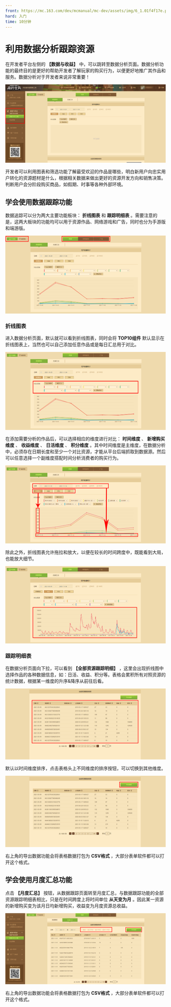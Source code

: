 ```yaml
---
front: https://mc.163.com/dev/mcmanual/mc-dev/assets/img/6_1.01f4f17e.png
hard: 入门
time: 10分钟
---
```


# 利用数据分析跟踪资源

在开发者平台左侧的 **【数据与收益】** 中，可以跳转至数据分析页面。数据分析功能的最终目的是更好的帮助开发者了解玩家的购买行为，以便更好地推广其作品和服务。数据分析对于开发者来说非常重要！

![48](./images/6_1.png)

开发者可以利用图表和筛选功能了解最受欢迎的作品是哪些，明白新用户向忠实用户转化的资源题材是什么，根据相关数据来做出更好的资源开发方向和销售决策。判断用户会分阶段购买商品，如假期、时事等各种外部环境。

## 学会使用数据跟踪功能

数据追踪可以分为两大主要功能板块： **折线图表** 和 **跟踪明细表** 。需要注意的是，这两大板块的功能均可以用于资源作品、网络游戏和广告，同时也分为手游版和端游版。

![49](./images/6_2.png)

### 折线图表

进入数据分析页面，默认就可以看到折线图表，同时会将 **TOP10组件** 默认显示在折线图表上，当然也可以自己添加任意作品或是每日汇总用于对比。

![50](./images/6_3.png)

在添加需要分析的作品后，可以选择相应的维度进行对比： **时间维度** 、 **新增购买维度** 、 **收益维度** 、 **日活维度** 、 **积分维度** 。其中时间维度是主维度，在数据分析中，必须存在日期长度和至少一个对比资源，才能从平台后端抓取到数据源。然后可以任意选择一个副维度搭配时间分析消费者的购买行为。

![51](./images/6_4.png)

除此之外，折线图表允许拖拉和放大，以便在较长的时间跨度中，既能看到大局，也能放大细节。

![52](./images/6_5.png)

### 跟踪明细表

在数据分析页面向下拉，可以看到 **【全部资源跟踪明细】** ，这里会出现折线图中选择作品的各种数据信息，如：日活、收益、积分等。表格会累积所有对照资源的统计数据，根据某一维度的升序&降序从前往后看。

![53](./images/6_6.png)

默认以时间维度排序，点击表格头上不同维度的排序按钮，可以切换到其他维度。

![54](./images/6_7.png)

右上角的导出数据功能会将表格数据打包为 **CSV格式** ，大部分表单软件都可以打开这个格式。

## 学会使用月度汇总功能

点击 **【月度汇总】** 按钮，从数据跟踪页面转至月度汇总，与数据跟踪功能的全部资源跟踪明细表相比，只是在时间跨度上将时间单位 **从天变为月** 。因此某一资源的新增购买变为该月日均新增购买，收益变为月度资源总收益。

![56](./images/6_8.png)

右上角的导出数据功能会将表格数据打包为 **CSV格式** ，大部分表单软件都可以打开这个格式。

